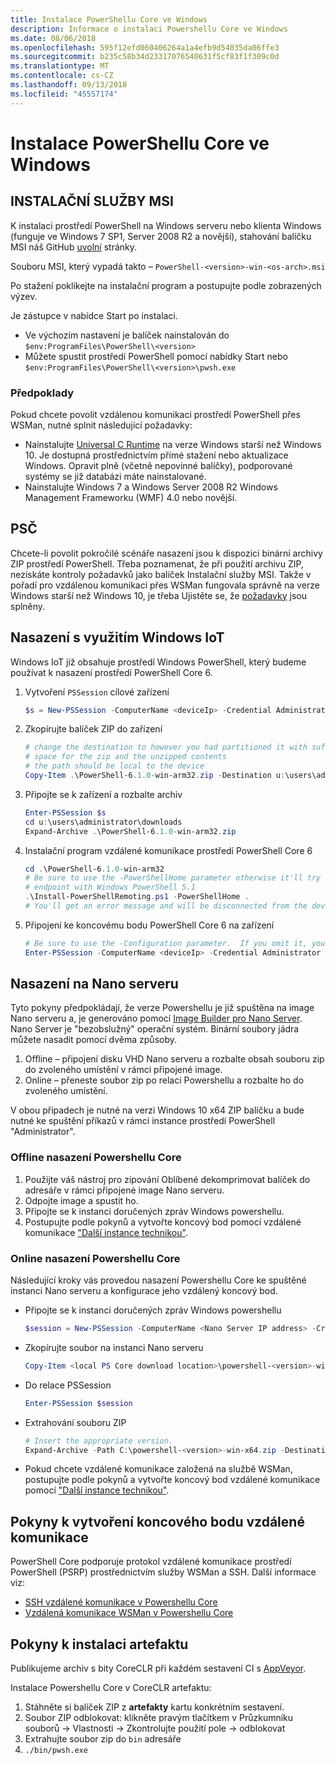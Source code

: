 ```yaml
---
title: Instalace PowerShellu Core ve Windows
description: Informace o instalaci Powershellu Core ve Windows
ms.date: 08/06/2018
ms.openlocfilehash: 595f12efd060406264a1a4efb9d54035da06ffe3
ms.sourcegitcommit: b235c58b34d23317076540631f5cf83f1f309c0d
ms.translationtype: MT
ms.contentlocale: cs-CZ
ms.lasthandoff: 09/13/2018
ms.locfileid: "45557174"
---
```

# <a name="installing-powershell-core-on-windows"></a>Instalace PowerShellu Core ve Windows

## <a name="msi"></a>INSTALAČNÍ SLUŽBY MSI

K instalaci prostředí PowerShell na Windows serveru nebo klienta Windows (funguje ve Windows 7 SP1, Server 2008 R2 a novější), stahování balíčku MSI náš GitHub [uvolní][] stránky.

Souboru MSI, který vypadá takto – `PowerShell-<version>-win-<os-arch>.msi`
<!-- TODO: should be updated to point to the Download Center as well -->

Po stažení poklikejte na instalační program a postupujte podle zobrazených výzev.

Je zástupce v nabídce Start po instalaci.

- Ve výchozím nastavení je balíček nainstalován do `$env:ProgramFiles\PowerShell\<version>`
- Můžete spustit prostředí PowerShell pomocí nabídky Start nebo `$env:ProgramFiles\PowerShell\<version>\pwsh.exe`

### <a name="prerequisites"></a>Předpoklady

Pokud chcete povolit vzdálenou komunikaci prostředí PowerShell přes WSMan, nutné splnit následující požadavky:

- Nainstalujte [Universal C Runtime](https://www.microsoft.com/download/details.aspx?id=50410) na verze Windows starší než Windows 10.
  Je dostupná prostřednictvím přímé stažení nebo aktualizace Windows.
  Opravit plně (včetně nepovinné balíčky), podporované systémy se již databázi máte nainstalované.
- Nainstalujte Windows 7 a Windows Server 2008 R2 Windows Management Frameworku (WMF) 4.0 nebo novější.

## <a name="zip"></a>PSČ

Chcete-li povolit pokročilé scénáře nasazení jsou k dispozici binární archivy ZIP prostředí PowerShell.
Třeba poznamenat, že při použití archivu ZIP, nezískáte kontroly požadavků jako balíček Instalační služby MSI.
Takže v pořadí pro vzdálenou komunikaci přes WSMan fungovala správně na verze Windows starší než Windows 10, je třeba Ujistěte se, že [požadavky](#prerequisites) jsou splněny.

## <a name="deploying-on-windows-iot"></a>Nasazení s využitím Windows IoT

Windows IoT již obsahuje prostředí Windows PowerShell, který budeme používat k nasazení prostředí PowerShell Core 6.

1. Vytvoření `PSSession` cílové zařízení

   ```powershell
   $s = New-PSSession -ComputerName <deviceIp> -Credential Administrator
   ```

2. Zkopírujte balíček ZIP do zařízení

   ```powershell
   # change the destination to however you had partitioned it with sufficient
   # space for the zip and the unzipped contents
   # the path should be local to the device
   Copy-Item .\PowerShell-6.1.0-win-arm32.zip -Destination u:\users\administrator\Downloads -ToSession $s
   ```

3. Připojte se k zařízení a rozbalte archiv

   ```powershell
   Enter-PSSession $s
   cd u:\users\administrator\downloads
   Expand-Archive .\PowerShell-6.1.0-win-arm32.zip
   ```

4. Instalační program vzdálené komunikace prostředí PowerShell Core 6

   ```powershell
   cd .\PowerShell-6.1.0-win-arm32
   # Be sure to use the -PowerShellHome parameter otherwise it'll try to create a new
   # endpoint with Windows PowerShell 5.1
   .\Install-PowerShellRemoting.ps1 -PowerShellHome .
   # You'll get an error message and will be disconnected from the device because it has to restart WinRM
   ```

5. Připojení ke koncovému bodu PowerShell Core 6 na zařízení

   ```powershell
   # Be sure to use the -Configuration parameter.  If you omit it, you will connect to Windows PowerShell 5.1
   Enter-PSSession -ComputerName <deviceIp> -Credential Administrator -Configuration powershell.6.1.0
   ```

## <a name="deploying-on-nano-server"></a>Nasazení na Nano serveru

Tyto pokyny předpokládají, že verze Powershellu je již spuštěna na image Nano serveru a, je generováno pomocí [Image Builder pro Nano Server](/windows-server/get-started/deploy-nano-server).
Nano Server je "bezobslužný" operační systém. Binární soubory jádra můžete nasadit pomocí dvěma způsoby.

1. Offline – připojení disku VHD Nano serveru a rozbalte obsah souboru zip do zvoleného umístění v rámci připojené image.
2. Online – přeneste soubor zip po relaci Powershellu a rozbalte ho do zvoleného umístění.

V obou případech je nutné na verzi Windows 10 x64 ZIP balíčku a bude nutné ke spuštění příkazů v rámci instance prostředí PowerShell "Administrator".

### <a name="offline-deployment-of-powershell-core"></a>Offline nasazení Powershellu Core

1. Použijte váš nástroj pro zipování Oblíbené dekomprimovat balíček do adresáře v rámci připojené image Nano serveru.
2. Odpojte image a spustit ho.
3. Připojte se k instanci doručených zpráv Windows powershellu.
4. Postupujte podle pokynů a vytvořte koncový bod pomocí vzdálené komunikace ["Další instance technikou"](#executed-by-another-instance-of-powershell-on-behalf-of-the-instance-that-it-will-register).

### <a name="online-deployment-of-powershell-core"></a>Online nasazení Powershellu Core

Následující kroky vás provedou nasazení Powershellu Core ke spuštěné instanci Nano serveru a konfigurace jeho vzdálený koncový bod.

- Připojte se k instanci doručených zpráv Windows powershellu

  ```powershell
  $session = New-PSSession -ComputerName <Nano Server IP address> -Credential <An Administrator account on the system>
  ```

- Zkopírujte soubor na instanci Nano serveru

  ```powershell
  Copy-Item <local PS Core download location>\powershell-<version>-win-x64.zip c:\ -ToSession $session
  ```

- Do relace PSSession

  ```powershell
  Enter-PSSession $session
  ```

- Extrahování souboru ZIP

  ```powershell
  # Insert the appropriate version.
  Expand-Archive -Path C:\powershell-<version>-win-x64.zip -DestinationPath "C:\PowerShellCore_<version>"
  ```

- Pokud chcete vzdálené komunikace založená na službě WSMan, postupujte podle pokynů a vytvořte koncový bod vzdálené komunikace pomocí ["Další instance technikou"](../core-powershell/WSMan-Remoting-in-PowerShell-Core.md#executed-by-another-instance-of-powershell-on-behalf-of-the-instance-that-it-will-register).

## <a name="instructions-to-create-a-remoting-endpoint"></a>Pokyny k vytvoření koncového bodu vzdálené komunikace

PowerShell Core podporuje protokol vzdálené komunikace prostředí PowerShell (PSRP) prostřednictvím služby WSMan a SSH.
Další informace viz:

- [SSH vzdálené komunikace v Powershellu Core][ssh-remoting]
- [Vzdálená komunikace WSMan v Powershellu Core][wsman-remoting]

## <a name="artifact-installation-instructions"></a>Pokyny k instalaci artefaktu

Publikujeme archiv s bity CoreCLR při každém sestavení CI s [AppVeyor][].

Instalace Powershellu Core v CoreCLR artefaktu:

1. Stáhněte si balíček ZIP z **artefakty** kartu konkrétním sestavení.
2. Soubor ZIP odblokovat: klikněte pravým tlačítkem v Průzkumníku souborů -> Vlastnosti -> Zkontrolujte použití pole -> odblokovat
3. Extrahujte soubor zip do `bin` adresáře
4. `./bin/pwsh.exe`

<!-- [download-center]: TODO -->

[uvolní]: https://github.com/PowerShell/PowerShell/releases
[ssh-remoting]: ../core-powershell/SSH-Remoting-in-PowerShell-Core.md
[wsman-remoting]: ../core-powershell/WSMan-Remoting-in-PowerShell-Core.md
[AppVeyor]: https://ci.appveyor.com/project/PowerShell/powershell
